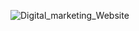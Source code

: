 ![Digital_marketing_Website](https://github.com/sakshiy2000/Digital_Marketing_website/assets/127825022/4a335745-ec3e-4221-9475-9c598e35edef)
